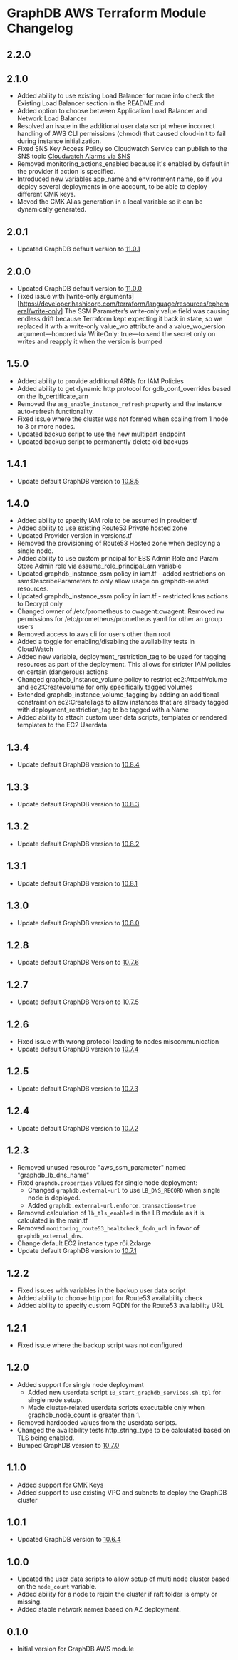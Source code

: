 # GraphDB AWS Terraform Module Changelog

## 2.2.0


## 2.1.0
* Added ability to use existing Load Balancer for more info check the Existing Load Balancer section in the README.md
* Added option to choose between Application Load Balancer and Network Load Balancer
* Resolved an issue in the additional user data script where incorrect handling of AWS CLI permissions (chmod)
  that caused cloud-init to fail during instance initialization.
* Fixed SNS Key Access Policy so Cloudwatch Service can publish to the SNS topic [Cloudwatch Alarms via SNS](https://repost.aws/knowledge-center/cloudwatch-configure-alarm-sns)
* Removed monitoring_actions_enabled because it's enabled by default in the provider if action is specified.
* Introduced new variables app_name and environment name, so if you deploy several deployments in one account, to be able to deploy different CMK keys.
* Moved the CMK Alias generation in a local variable so it can be dynamically generated.

## 2.0.1
* Updated GraphDB default version to [11.0.1](https://graphdb.ontotext.com/documentation/11.0/release-notes.html#graphdb-11-0-1)

## 2.0.0
* Updated GraphDB default version to [11.0.0](https://graphdb.ontotext.com/documentation/11.0/release-notes.html#graphdb-11-0-0)
* Fixed issue with [write-only arguments][https://developer.hashicorp.com/terraform/language/resources/ephemeral/write-only]
  The SSM Parameter’s write‑only value field was causing endless drift because Terraform kept expecting it back in state,
  so we replaced it with a write‑only value_wo attribute and a value_wo_version argument—honored via
  WriteOnly: true—to send the secret only on writes and reapply it when the version is bumped

## 1.5.0
* Added ability to provide additional ARNs for IAM Policies
* Added ability to get dynamic http protocol for gdb_conf_overrides based on the lb_certificate_arn
* Removed the `asg_enable_instance_refresh` property and the instance auto-refresh functionality.
* Fixed issue where the cluster was not formed when scaling from 1 node to 3 or more nodes.
* Updated backup script to use the new multipart endpoint
* Updated backup script to permanently delete old backups

## 1.4.1

* Update default GraphDB version to [10.8.5](https://graphdb.ontotext.com/documentation/10.8/release-notes.html#graphdb-10-8-5)

## 1.4.0

* Added ability to specify IAM role to be assumed in provider.tf
* Added ability to use existing Route53 Private hosted zone
* Updated Provider version in versions.tf
* Removed the provisioning of Route53 Hosted zone when deploying a single node.
* Added ability to use custom principal for EBS Admin Role and Param Store Admin role via assume_role_principal_arn variable
* Updated graphdb_instance_ssm policy in iam.tf - added restrictions on ssm:DescribeParameters to only allow usage on graphdb-related resources.
* Updated graphdb_instance_ssm policy in iam.tf - restricted kms actions to Decrypt only
* Changed owner of /etc/prometheus to cwagent:cwagent. Removed rw permissions for /etc/prometheus/prometheus.yaml for other an group users
* Removed access to aws cli for users other than root
* Added a toggle for enabling/disabling the availability tests in CloudWatch
* Added new variable, deployment_restriction_tag to be used for tagging resources as part of the deployment. This allows for stricter IAM policies on certain (dangerous) actions
* Changed graphdb_instance_volume policy to restrict ec2:AttachVolume and ec2:CreateVolume for only specifically tagged volumes
* Extended graphdb_instance_volume_tagging by adding an additional constraint on ec2:CreateTags to allow instances that are already tagged with deployment_restriction_tag to be tagged with a Name
* Added ability to attach custom user data scripts, templates or rendered templates to the EC2 Userdata

## 1.3.4

* Update default GraphDB version to [10.8.4](https://graphdb.ontotext.com/documentation/10.8/release-notes.html#graphdb-10-8-4)

## 1.3.3

* Update default GraphDB version to [10.8.3](https://graphdb.ontotext.com/documentation/10.8/release-notes.html#graphdb-10-8-3)

## 1.3.2

* Update default GraphDB version to [10.8.2](https://graphdb.ontotext.com/documentation/10.8/release-notes.html#graphdb-10-8-2)

## 1.3.1

* Update default GraphDB version to [10.8.1](https://graphdb.ontotext.com/documentation/10.8/release-notes.html#graphdb-10-8-1)

## 1.3.0

* Update default GraphDB version to [10.8.0](https://graphdb.ontotext.com/documentation/10.8/release-notes.html#graphdb-10-8-0)

## 1.2.8

* Update default GraphDB Version to [10.7.6](https://graphdb.ontotext.com/documentation/10.7/release-notes.html#graphdb-10-7-6)

## 1.2.7
* Update default GraphDB Version to [10.7.5](https://graphdb.ontotext.com/documentation/10.7/release-notes.html#graphdb-10-7-5)

## 1.2.6

* Fixed issue with wrong protocol leading to nodes miscommunication
* Update default GraphDB version to [10.7.4](https://graphdb.ontotext.com/documentation/10.7/release-notes.html#graphdb-10-7-4)

## 1.2.5

* Update default GraphDB version to [10.7.3](https://graphdb.ontotext.com/documentation/10.7/release-notes.html#graphdb-10-7-3)

## 1.2.4

* Update default GraphDB version to [10.7.2](https://graphdb.ontotext.com/documentation/10.7/release-notes.html#graphdb-10-7-2)

## 1.2.3

* Removed unused resource "aws_ssm_parameter" named "graphdb_lb_dns_name"
* Fixed `graphdb.properties` values for single node deployment:
  * Changed `graphdb.external-url` to use `LB_DNS_RECORD` when single node is deployed.
  * Added `graphdb.external-url.enforce.transactions=true`
* Removed calculation of `lb_tls_enabled` in the LB module as it is calculated in the main.tf
* Removed `monitoring_route53_healtcheck_fqdn_url` in favor of `graphdb_external_dns`.
* Change default EC2 instance type r6i.2xlarge
* Update default GraphDB version to [10.7.1](https://graphdb.ontotext.com/documentation/10.7/release-notes.html#graphdb-10-7-1)

## 1.2.2

* Fixed issues with variables in the backup user data script
* Added ability to choose http port for Route53 availability check
* Added ability to specify custom FQDN for the Route53 availability URL

## 1.2.1

* Fixed issue where the backup script was not configured

## 1.2.0

* Added support for single node deployment
  * Added new userdata script `10_start_graphdb_services.sh.tpl` for single node setup.
  * Made cluster-related userdata scripts executable only when graphdb_node_count is greater than 1.
* Removed hardcoded values from the userdata scripts.
* Changed the availability tests http_string_type to be calculated based on TLS being enabled.
* Bumped GraphDB version to [10.7.0](https://graphdb.ontotext.com/documentation/10.7/release-notes.html#graphdb-10-7-0)

## 1.1.0

* Added support for CMK Keys
* Added support to use existing VPC and subnets to deploy the GraphDB cluster

## 1.0.1

* Updated GraphDB version to [10.6.4](https://graphdb.ontotext.com/documentation/10.6/release-notes.html#graphdb-10-6-4)

## 1.0.0
* Updated the user data scripts to allow setup of multi node cluster based on the `node_count` variable.
* Added ability for a node to rejoin the cluster if raft folder is empty or missing.
* Added stable network names based on AZ deployment.

## 0.1.0

* Initial version for GraphDB AWS module
